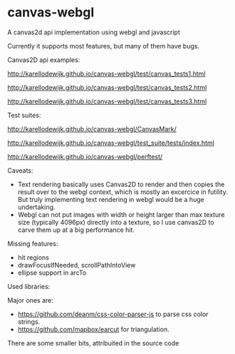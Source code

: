 # canvas-webgl
A canvas2d api implementation using webgl and javascript

Currently it supports most features, but many of them have bugs. 

Canvas2D api examples:

http://karellodewijk.github.io/canvas-webgl/test/canvas_tests1.html

http://karellodewijk.github.io/canvas-webgl/test/canvas_tests2.html

http://karellodewijk.github.io/canvas-webgl/test/canvas_tests3.html

Test suites:

http://karellodewijk.github.io/canvas-webgl/CanvasMark/

http://karellodewijk.github.io/canvas-webgl/test_suite/tests/index.html

http://karellodewijk.github.io/canvas-webgl/perftest/

Caveats:

- Text rendering basically uses Canvas2D to render and then copies the result over to the webgl context, which is mostly an excercice in futility. But truly implementing text rendering in webgl would be a huge undertaking.
- Webgl can not put images with width or height larger than max texture size (typically 4096px) directly into a texture, so I use canvas2D to carve them up at a big performance hit.

Missing features:

- hit regions
- drawFocusIfNeeded, scrollPathIntoView
- ellipse support in arcTo

Used libraries:

Major ones are:
- https://github.com/deanm/css-color-parser-js to parse css color strings. 
- https://github.com/mapbox/earcut for triangulation.

There are some smaller bits, attribuited in the source code
